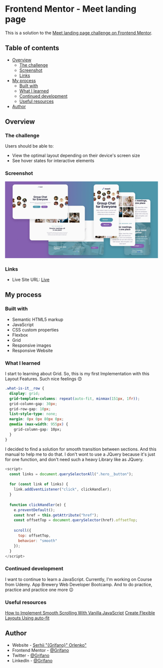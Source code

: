 # Frontend Mentor - Meet landing page

This is a solution to the [Meet landing page challenge on Frontend Mentor](https://www.frontendmentor.io/challenges/meet-landing-page-rbTDS6OUR).

## Table of contents

- [Overview](#overview)
  - [The challenge](#the-challenge)
  - [Screenshot](#screenshot)
  - [Links](#links)
- [My process](#my-process)
  - [Built with](#built-with)
  - [What I learned](#what-i-learned)
  - [Continued development](#continued-development)
  - [Useful resources](#useful-resources)
- [Author](#author)
<!-- - [Acknowledgments](#acknowledgments) -->

## Overview

### The challenge

Users should be able to:

- View the optimal layout depending on their device's screen size
- See hover states for interactive elements

### Screenshot

![](./assets/ScreenShot.jpg)

### Links

<!-- - Solution URL: [Solution]() -->
- Live Site URL: [Live](https://grifano.github.io/FrontendMentor__Meet-Landing-Page/)

## My process

### Built with

- Semantic HTML5 markup
- JavaScript
- CSS custom properties
- Flexbox
- Grid
- Responsive images
- Responsive Website

### What I learned

I start to learning about Grid. So, this is my first Implementation with this Layout Features. Such nice feelings 😊
```css
.what-is-it__row {
  display: grid;
  grid-template-columns: repeat(auto-fit, minmax(151px, 1fr));
  grid-column-gap: 30px;
  grid-row-gap: 10px;
  list-style-type: none;
  margin: 0px 0px 80px 0px;
  @media (max-width: 955px) {
    grid-column-gap: 10px;
  }
}
```

I decided to find a solution for smooth transition between sections. And this manual to help me to do that. I don't wont to use a JQuery because it's just for one function, and don't need such a heavy Library like as JQuery.
```js
<script>
  const links = document.querySelectorAll(".hero__button");

  for (const link of links) {
    link.addEventListener("click", clickHandler);
  }

  function clickHandler(e) {
    e.preventDefault();
    const href = this.getAttribute("href");
    const offsetTop = document.querySelector(href).offsetTop;

    scroll({
      top: offsetTop,
      behavior: "smooth"
    });
  }
</script>
```

### Continued development

I want to continue to learn a JavaScript. Currently, I'm working on Course from Udemy. App Brewery Web Developer Bootcamp. And to do practice, practice and practice one more 😉

### Useful resources 

[How to Implement Smooth Scrolling With Vanilla JavaScript](https://webdesign.tutsplus.com/tutorials/smooth-scrolling-vanilla-javascript--cms-35165)
[Create Flexible Layouts Using auto-fit](https://www.freecodecamp.org/learn/responsive-web-design/css-grid/create-flexible-layouts-using-auto-fit)


## Author

- Website - [Serhii "{Grifano}" Orlenko"](https://grifano.webflow.io/)
- Frontend Mentor - [@Grifano](https://www.frontendmentor.io/profile/Grifano)
- Twitter - [@Grifano](https://twitter.com/OrlenkoSerhii)
- LinkedIn - [@Grifano](https://www.linkedin.com/in/serhii-orlenko-44aaa4a3/)
